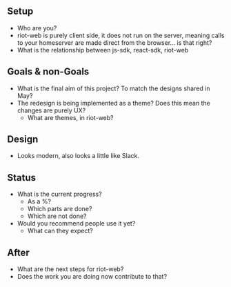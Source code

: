 ## Setup

* Who are you?
* riot-web is purely client side, it does not run on the server, meaning calls to your homeserver are made direct from the browser... is that right?
* What is the relationship between js-sdk, react-sdk, riot-web

## Goals & non-Goals

* What is the final aim of this project? To match the designs shared in May?
* The redesign is being implemented as a theme? Does this mean the changes are purely UX?
  * What are themes, in riot-web?

## Design

* Looks modern, also looks a little like Slack.

## Status

* What is the current progress?
  * As a %?
  * Which parts are done?
  * Which are not done?
* Would you recommend people use it yet?
  * What can they expect?

## After

* What are the next steps for riot-web?
* Does the work you are doing now contribute to that?